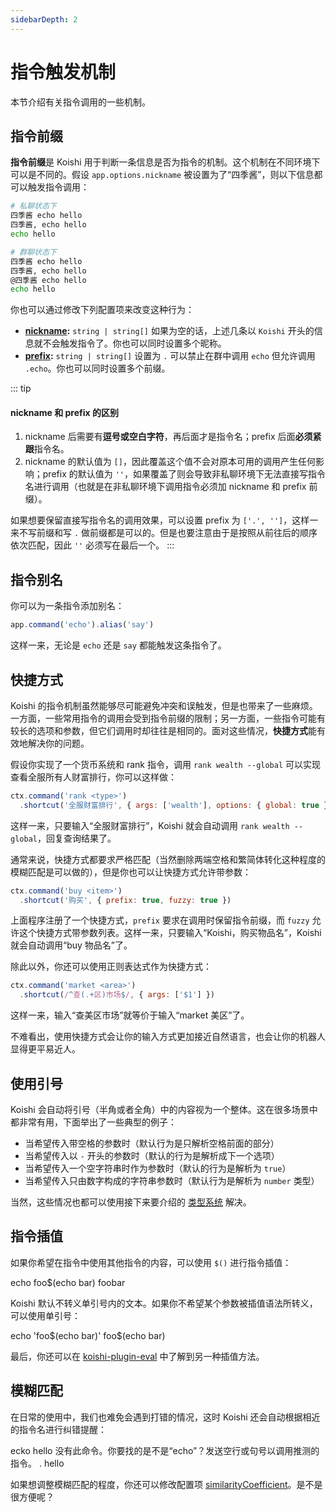 ```yaml
---
sidebarDepth: 2
---
```


# 指令触发机制

本节介绍有关指令调用的一些机制。

## 指令前缀

**指令前缀**是 Koishi 用于判断一条信息是否为指令的机制。这个机制在不同环境下可以是不同的。假设 `app.options.nickname` 被设置为了“四季酱”，则以下信息都可以触发指令调用：

```sh
# 私聊状态下
四季酱 echo hello
四季酱, echo hello
echo hello

# 群聊状态下
四季酱 echo hello
四季酱, echo hello
@四季酱 echo hello
echo hello
```

你也可以通过修改下列配置项来改变这种行为：

- **[nickname](../api/app.md#options-nickname):** `string | string[]` 如果为空的话，上述几条以 `Koishi` 开头的信息就不会触发指令了。你也可以同时设置多个昵称。
- **[prefix](../api/app.md#options-prefix):** `string | string[]` 设置为 `.` 可以禁止在群中调用 `echo` 但允许调用 `.echo`。你也可以同时设置多个前缀。

::: tip
#### nickname 和 prefix 的区别

1. nickname 后需要有**逗号或空白字符**，再后面才是指令名；prefix 后面**必须紧跟**指令名。
2. nickname 的默认值为 `[]`，因此覆盖这个值不会对原本可用的调用产生任何影响；prefix 的默认值为 `''`，如果覆盖了则会导致非私聊环境下无法直接写指令名进行调用（也就是在非私聊环境下调用指令必须加 nickname 和 prefix 前缀）。

如果想要保留直接写指令名的调用效果，可以设置 prefix 为 `['.', '']`，这样一来不写前缀和写 `.` 做前缀都是可以的。但是也要注意由于是按照从前往后的顺序依次匹配，因此 `''` 必须写在最后一个。
:::

## 指令别名

你可以为一条指令添加别名：

```js
app.command('echo').alias('say')
```

这样一来，无论是 `echo` 还是 `say` 都能触发这条指令了。

## 快捷方式

Koishi 的指令机制虽然能够尽可能避免冲突和误触发，但是也带来了一些麻烦。一方面，一些常用指令的调用会受到指令前缀的限制；另一方面，一些指令可能有较长的选项和参数，但它们调用时却往往是相同的。面对这些情况，**快捷方式**能有效地解决你的问题。

假设你实现了一个货币系统和 rank 指令，调用 `rank wealth --global` 可以实现查看全服所有人财富排行，你可以这样做：

```js
ctx.command('rank <type>')
  .shortcut('全服财富排行', { args: ['wealth'], options: { global: true } })
```

这样一来，只要输入“全服财富排行”，Koishi 就会自动调用 `rank wealth --global`，回复查询结果了。

通常来说，快捷方式都要求严格匹配（当然删除两端空格和繁简体转化这种程度的模糊匹配是可以做的），但是你也可以让快捷方式允许带参数：

```js
ctx.command('buy <item>')
  .shortcut('购买', { prefix: true, fuzzy: true })
```

上面程序注册了一个快捷方式，`prefix` 要求在调用时保留指令前缀，而 `fuzzy` 允许这个快捷方式带参数列表。这样一来，只要输入“Koishi，购买物品名”，Koishi 就会自动调用“buy 物品名”了。

除此以外，你还可以使用正则表达式作为快捷方式：

```js
ctx.command('market <area>')
  .shortcut(/^查(.+区)市场$/, { args: ['$1'] })
```

这样一来，输入“查美区市场”就等价于输入“market 美区”了。

不难看出，使用快捷方式会让你的输入方式更加接近自然语言，也会让你的机器人显得更平易近人。

## 使用引号

Koishi 会自动将引号（半角或者全角）中的内容视为一个整体。这在很多场景中都非常有用，下面举出了一些典型的例子：

- 当希望传入带空格的参数时（默认行为是只解析空格前面的部分）
- 当希望传入以 `-` 开头的参数时（默认的行为是解析成下一个选项）
- 当希望传入一个空字符串时作为参数时（默认的行为是解析为 `true`）
- 当希望传入只由数字构成的字符串参数时（默认行为是解析为 `number` 类型）

当然，这些情况也都可以使用接下来要介绍的 [类型系统](#类型系统) 解决。

## 指令插值

如果你希望在指令中使用其他指令的内容，可以使用 `$()` 进行指令插值：

<panel-view title="聊天记录">
<chat-message nickname="Alice" color="#cc0066">echo foo$(echo bar)</chat-message>
<chat-message nickname="Koishi" avatar="/koishi.png">foobar</chat-message>
</panel-view>

Koishi 默认不转义单引号内的文本。如果你不希望某个参数被插值语法所转义，可以使用单引号：

<panel-view title="聊天记录">
<chat-message nickname="Alice" color="#cc0066">echo 'foo$(echo bar)'</chat-message>
<chat-message nickname="Koishi" avatar="/koishi.png">foo$(echo bar)</chat-message>
</panel-view>

最后，你还可以在 [koishi-plugin-eval](../plugins/eval/basic.md) 中了解到另一种插值方法。

## 模糊匹配

在日常的使用中，我们也难免会遇到打错的情况，这时 Koishi 还会自动根据相近的指令名进行纠错提醒：

<panel-view title="聊天记录">
<chat-message nickname="Alice" color="#cc0066">ecko hello</chat-message>
<chat-message nickname="Koishi" avatar="/koishi.png">没有此命令。你要找的是不是“echo”？发送空行或句号以调用推测的指令。</chat-message>
<chat-message nickname="Alice" color="#cc0066">.</chat-message>
<chat-message nickname="Koishi" avatar="/koishi.png">hello</chat-message>
</panel-view>

如果想调整模糊匹配的程度，你还可以修改配置项 [similarityCoefficient](../api/app.md#options-similaritycoefficient)。是不是很方便呢？

